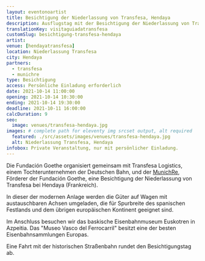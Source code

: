 ```yaml
---
layout: eventonoartist
title: Besichtigung der Niederlassung von Transfesa, Hendaya
description: Ausflugstag mit der Besichtigung der Niederlassung von Transfesa bei Hendaya, dem Besuch des baskischen Eisenbahnmuseums Euskotren in Azpeitia und einer Fahrt mit der historischen Straßenbahn.
translationKey: visitaguiadatransfesa
customSlug: besichtigung-transfesa-hendaya
artist:
venue: [hendayatransfesa]
location: Niederlassung Transfesa
city: Hendaya
partners:
  - transfesa
  - munichre
type: Besichtigung
access: Persönliche Einladung erforderlich
date: 2021-10-14 11:00:00
opening: 2021-10-14 10:30:00
ending: 2021-10-14 19:30:00
deadline: 2021-10-11 16:00:00
calcDuration: 9
seo:
  image: venues/transfesa-hendaya.jpg
images: # complete path for eleventy img srcset output, alt required
  featured: ./src/assets/images/venues/transfesa-hendaya.jpg
  alt: Niederlassung Transfesa, Hendaya
infobox: Private Veranstaltung, nur mit persönlicher Einladung.
---
```


Die Fundación Goethe organisiert gemeinsam mit Transfesa Logistics, einem Tochterunternehmen der Deutschen Bahn, und der [MunichRe](https://www.fundaciongoethe.org/de/foerderer/munichre/), Förderer der Fundación Goethe, eine Besichtigung der Niederlassung von Transfesa bei Hendaya (Frankreich).

In dieser der modernen Anlage werden die Güter auf Wagen mit austauschbaren Achsen umgeladen, die für Spurbreite des spanischen Festlands und dem übrigen europäischen Kontinent geeignet sind.

Im Anschluss besuchen wir das baskische Eisenbahnmuseum Euskotren in Azpeitia. Das "Museo Vasco del Ferrocarril" besitzt eine der besten Eisenbahnsammlungen Europas.

Eine Fahrt mit der historischen Straßenbahn rundet den Besichtigungstag ab.
